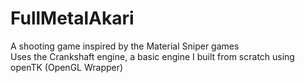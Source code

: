 # FullMetalAkari
A shooting game inspired by the Material Sniper games <br>
Uses the Crankshaft engine, a basic engine I built from scratch using openTK (OpenGL Wrapper)
